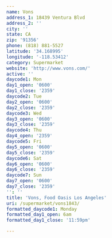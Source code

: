 ```yaml
---
name: Vons
address_1: 18439 Ventura Blvd
address_2: ''
city: ''
state: CA
zip: '91356'
phone: (818) 881-5527
latitude: '34.168995'
longitude: '-118.53412'
category: Supermarket
website: 'http://www.vons.com/'
active: ''
daycode1: Mon
day1_open: '0600'
day1_close: '2359'
daycode2: Tue
day2_open: '0600'
day2_close: '2359'
daycode3: Wed
day3_open: '0600'
day3_close: '2359'
daycode4: Thu
day4_open: '2359'
daycode5: Fri
day5_open: '0600'
day5_close: '2359'
daycode6: Sat
day6_open: '0600'
day6_close: '2359'
daycode7: Sun
day7_open: '0600'
day7_close: '2359'
'': ''
title: 'Vons, Food Oasis Los Angeles'
uri: /supermarket/vons1843/
formatted_daycode1: Monday
formatted_day1_open: 6am
formatted_day1_close: '11:59pm'

---
```

